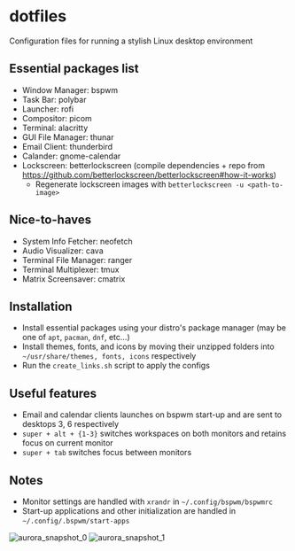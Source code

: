 # dotfiles

Configuration files for running a stylish Linux desktop environment

## Essential packages list
- Window Manager: bspwm
- Task Bar: polybar
- Launcher: rofi
- Compositor: picom
- Terminal: alacritty
- GUI File Manager: thunar
- Email Client: thunderbird
- Calander: gnome-calendar
- Lockscreen: betterlockscreen (compile dependencies + repo from https://github.com/betterlockscreen/betterlockscreen#how-it-works)
    - Regenerate lockscreen images with `betterlockscreen -u <path-to-image>`

## Nice-to-haves
- System Info Fetcher: neofetch
- Audio Visualizer: cava
- Terminal File Manager: ranger
- Terminal Multiplexer: tmux
- Matrix Screensaver: cmatrix

## Installation
- Install essential packages using your distro's package manager (may be one of `apt`, `pacman`, `dnf`, etc...)
- Install themes, fonts, and icons by moving their unzipped folders into `~/usr/share/themes, fonts, icons` respectively
- Run the `create_links.sh` script to apply the configs

## Useful features
- Email and calendar clients launches on bspwm start-up and are sent to desktops 3, 6 respectively
- `super + alt + {1-3}` switches workspaces on both monitors and retains focus on current monitor
- `super + tab` switches focus between monitors

## Notes
- Monitor settings are handled with `xrandr` in `~/.config/bspwm/bspwmrc`
- Start-up applications and other initialization are handled in `~/.config/.bspwm/start-apps`

![aurora_snapshot_0](https://user-images.githubusercontent.com/46363213/137676878-387c8ac1-02e5-4858-b7dc-16a98bdf6e66.png)
![aurora_snapshot_1](https://user-images.githubusercontent.com/46363213/137676883-bcaee77a-c1ed-46c9-bbf5-1b64d2d619b9.png)
